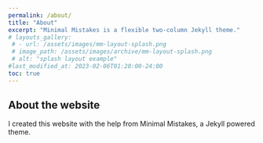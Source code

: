 ```yaml
---
permalink: /about/
title: "About"
excerpt: "Minimal Mistakes is a flexible two-column Jekyll theme."
# layouts_gallery:
 # - url: /assets/images/mm-layout-splash.png
 # image_path: /assets/images/archive/mm-layout-splash.png
 # alt: "splash layout example"
#last_modified_at: 2023-02-06T01:20:00-24:00
toc: true
---
```

## About the website 
I created this website with the help from Minimal Mistakes, a Jekyll powered theme. 



